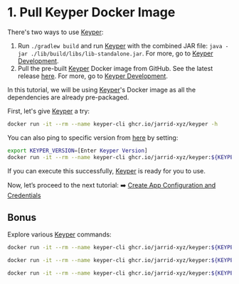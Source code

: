 # 1. Pull Keyper Docker Image

There's two ways to use [Keyper](https://jarrid.xyz/keyper):

1. Run `./gradlew build` and run [Keyper](https://jarrid.xyz/keyper) with the combined JAR file: `java -jar ./lib/build/libs/lib-standalone.jar`. For more, go to [Keyper Development](https://jarrid.xyz/keyper/development/#jar).
2. Pull the pre-built [Keyper](https://jarrid.xyz/keyper) Docker image from GitHub. See the latest release [here](https://github.com/jarrid-xyz/keyper/pkgs/container/keyper). For more, go to [Keyper Development](https://jarrid.xyz/keyper/development/#docker).

In this tutorial, we will be using [Keyper](https://jarrid.xyz/keyper)'s Docker image as all the dependencies are already pre-packaged.

First, let's give [Keyper](https://jarrid.xyz/keyper) a try:

```sh {"id":"01J4HY3SJ31Y4KR0WANGJWPN6Y"}
docker run -it --rm --name keyper-cli ghcr.io/jarrid-xyz/keyper -h
```

You can also ping to specific version from [here](https://github.com/jarrid-xyz/keyper/releases) by setting:

```bash {"id":"01J4HYM947A89T60MBYH9F3FSY"}
export KEYPER_VERSION=[Enter Keyper Version]
docker run -it --rm --name keyper-cli ghcr.io/jarrid-xyz/keyper:${KEYPER_VERSION} -h
```

If you can execute this successfully, [Keyper](https://jarrid.xyz/keyper) is ready for you to use.

Now, let’s proceed to the next tutorial: ➡️ [Create App Configuration and Credentials](../2-create-app-configuration-and-credentials/README.md)

## Bonus

Explore various [Keyper](https://jarrid.xyz/keyper) commands:

```bash {"id":"01J4HYQ4ZT0ETJHSRQT166EJEX"}
docker run -it --rm --name keyper-cli ghcr.io/jarrid-xyz/keyper:${KEYPER_VERSION} resource -h
```

```bash {"id":"01J4HYQD9WCFGECVHGCK4A4Q91"}
docker run -it --rm --name keyper-cli ghcr.io/jarrid-xyz/keyper:${KEYPER_VERSION} deploy -h
```

```bash {"id":"01J4HYVM8E6RF3MGJYWKVBCCYX"}
docker run -it --rm --name keyper-cli ghcr.io/jarrid-xyz/keyper:${KEYPER_VERSION} data -h
```

```bash {"id":"01J4K462M129B62FKB14RWWVYD"}

```
